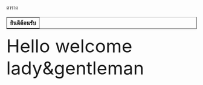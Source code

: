 <html>
<body>
    <p> ตาราง </p>
    <table border="1" width="100%" cellpadding="1">
    <tr>
        <th align="center" width="100%"> ยินดีต้อนรับ</th>
    </tr>
     </table>
</body>
</html>
<body background="https://sv1.picz.in.th/images/2019/02/08/T5Y8Y0.jpg"> 
<font size="7"> Hello welcome lady&gentleman </font> <br>
